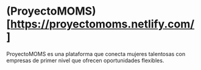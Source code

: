 # (ProyectoMOMS)[https://proyectomoms.netlify.com/]
ProyectoMOMS es una plataforma que conecta mujeres talentosas con empresas de primer nivel que ofrecen oportunidades flexibles.
